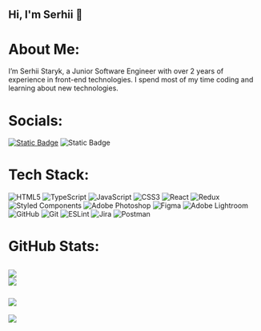 ## Hi, I'm Serhii 👋

# About Me:

I’m Serhii Staryk, a Junior Software Engineer with over 2 years of experience in front-end technologies. I spend most of my time coding and learning about new technologies.

# Socials:
[![Static Badge](https://img.shields.io/badge/Serhii%20Statyk-blue?style=flat&logo=Linkedin&logoColor=white)](https%3A%2F%2Fwww.linkedin.com%2Fin%2Fserhii-staryk%2F)  ![Static Badge](https://img.shields.io/badge/Serhii%20Statyk-blue?style=flat&logo=telegram&logoColor=white&link=https%3A%2F%2Ft.me%2FSerhiiS1)

# Tech Stack:
![HTML5](https://img.shields.io/badge/html5-%23E34F26.svg?style=for-the-badge&logo=html5&logoColor=white) ![TypeScript](https://img.shields.io/badge/typescript-%23007ACC.svg?style=for-the-badge&logo=typescript&logoColor=white) ![JavaScript](https://img.shields.io/badge/javascript-%23323330.svg?style=for-the-badge&logo=javascript&logoColor=%23F7DF1E) ![CSS3](https://img.shields.io/badge/css3-%231572B6.svg?style=for-the-badge&logo=css3&logoColor=white) ![React](https://img.shields.io/badge/react-%2320232a.svg?style=for-the-badge&logo=react&logoColor=%2361DAFB) ![Redux](https://img.shields.io/badge/redux-%23593d88.svg?style=for-the-badge&logo=redux&logoColor=white) ![Styled Components](https://img.shields.io/badge/styled--components-DB7093?style=for-the-badge&logo=styled-components&logoColor=white) ![Adobe Photoshop](https://img.shields.io/badge/adobe%20photoshop-%2331A8FF.svg?style=for-the-badge&logo=adobe%20photoshop&logoColor=white) ![Figma](https://img.shields.io/badge/figma-%23F24E1E.svg?style=for-the-badge&logo=figma&logoColor=white) ![Adobe Lightroom](https://img.shields.io/badge/Adobe%20Lightroom-31A8FF.svg?style=for-the-badge&logo=Adobe%20Lightroom&logoColor=white) ![GitHub](https://img.shields.io/badge/github-%23121011.svg?style=for-the-badge&logo=github&logoColor=white) ![Git](https://img.shields.io/badge/git-%23F05033.svg?style=for-the-badge&logo=git&logoColor=white) ![ESLint](https://img.shields.io/badge/ESLint-4B3263?style=for-the-badge&logo=eslint&logoColor=white) ![Jira](https://img.shields.io/badge/jira-%230A0FFF.svg?style=for-the-badge&logo=jira&logoColor=white) ![Postman](https://img.shields.io/badge/Postman-FF6C37?style=for-the-badge&logo=postman&logoColor=white)

# GitHub Stats:
![](https://github-readme-stats.vercel.app/api?username=SerhiiStaryk&theme=default&hide_border=true&include_all_commits=true&count_private=true)<br/>
![](https://github-readme-stats.vercel.app/api/top-langs/?username=SerhiiStaryk&theme=default&hide_border=true&include_all_commits=true&count_private=true&layout=compact)</br>  
![](https://github-readme-streak-stats.herokuapp.com/?user=SerhiiStaryk&theme=default&hide_border=true)<br/>
---

[![](https://visitcount.itsvg.in/api?id=SerhiiStaryk&icon=5&color=1)](https://visitcount.itsvg.in)

